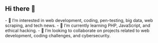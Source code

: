  <H2>Hi there 👋</H2>
- 👀 I’m interested in web development, coding, pen-testing, big data, web scraping, and tech news.
- 🌱 I’m currently learning PHP, JavaScript, and ethical hacking.
- 💞️ I’m looking to collaborate on projects related to web development, coding challenges, and cybersecurity.

<!---
MKOBytes/MKOBytes is a ✨ special ✨ repository because its `README.md` (this file) appears on your GitHub profile.
You can click the Preview link to take a look at your changes.
--->
